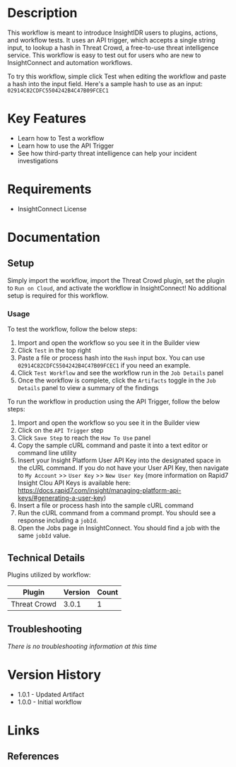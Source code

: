 # Description

This workflow is meant to introduce InsightIDR users to plugins, actions, and workflow tests. It uses an API trigger, which accepts a single string input, to lookup a hash in Threat Crowd, a free-to-use threat intelligence service. This workflow is easy to test out for users who are new to InsightConnect and automation workflows.

To try this workflow, simple click Test when editing the workflow and paste a hash into the input field. Here's a sample hash to use as an input: `02914C82CDFC5504242B4C47B09FCEC1`

# Key Features

* Learn how to Test a workflow
* Learn how to use the API Trigger
* See how third-party threat intelligence can help your incident investigations

# Requirements

* InsightConnect License

# Documentation

## Setup

Simply import the workflow, import the Threat Crowd plugin, set the plugin to `Run on Cloud`, and activate the workflow in InsightConnect! No additional setup is required for this workflow.

### Usage

To test the workflow, follow the below steps:

1. Import and open the workflow so you see it in the Builder view
2. Click `Test` in the top right
3. Paste a file or process hash into the `Hash` input box. You can use `02914C82CDFC5504242B4C47B09FCEC1` if you need an example.
4. Click `Test Workflow` and see the workflow run in the `Job Details` panel
5. Once the workflow is complete, click the `Artifacts` toggle in the `Job Details` panel to view a summary of the findings

To run the workflow in production using the API Trigger, follow the below steps:

1. Import and open the workflow so you see it in the Builder view
2. Click on the `API Trigger` step
3. Click `Save Step` to reach the `How To Use` panel
4. Copy the sample cURL command and paste it into a text editor or command line utility
5. Insert your Insight Platform User API Key into the designated space in the cURL command. If you do not have your User API Key, then navigate to `My Account` >> `User Key` >> `New User Key` (more information on Rapid7 Insight Clou API Keys is available here: https://docs.rapid7.com/insight/managing-platform-api-keys/#generating-a-user-key)
6. Insert a file or process hash into the sample cURL command
7. Run the cURL command from a command prompt. You should see a response including a `jobId`.
8. Open the Jobs page in InsightConnect. You should find a job with the same `jobId` value.


## Technical Details

Plugins utilized by workflow:

|Plugin|Version|Count|
|----|----|--------|
|Threat Crowd|3.0.1|1|

## Troubleshooting

_There is no troubleshooting information at this time_

# Version History

* 1.0.1 - Updated Artifact
* 1.0.0 - Initial workflow

# Links

## References
